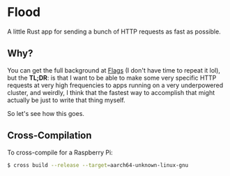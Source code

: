 # Flood
A little Rust app for sending a bunch of HTTP requests as fast as possible.

## Why?

You can get the full background at [Flags](https://github.com/goldentooth/flags/) (I don't have time to repeat it lol), but the **TL;DR**: is that I want to be able to make some very specific HTTP requests at very high frequencies to apps running on a very underpowered cluster, and weirdly, I think that the fastest way to accomplish that might actually be just to write that thing myself.

So let's see how this goes.

## Cross-Compilation

To cross-compile for a Raspberry Pi:

```bash
$ cross build --release --target=aarch64-unknown-linux-gnu
```